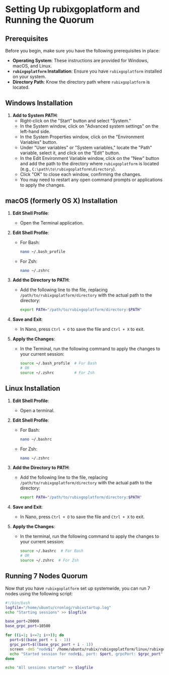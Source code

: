 # Setting Up rubixgoplatform and Running the Quorum

## Prerequisites

Before you begin, make sure you have the following prerequisites in place:

- **Operating System**: These instructions are provided for Windows, macOS, and Linux.
- **`rubixgoplatform` Installation**: Ensure you have `rubixgoplatform` installed on your system.
- **Directory Path**: Know the directory path where `rubixgoplatform` is located.

## Windows Installation

1. **Add to System PATH**:
   - Right-click on the "Start" button and select "System."
   - In the System window, click on "Advanced system settings" on the left-hand side.
   - In the System Properties window, click on the "Environment Variables" button.
   - Under "User variables" or "System variables," locate the "Path" variable, select it, and click on the "Edit" button.
   - In the Edit Environment Variable window, click on the "New" button and add the path to the directory where `rubixgoplatform` is located (e.g., `C:\path\to\rubixgoplatform\directory`).
   - Click "OK" to close each window, confirming the changes.
   - You may need to restart any open command prompts or applications to apply the changes.

## macOS (formerly OS X) Installation

1. **Edit Shell Profile**:
   - Open the Terminal application.

2. **Edit Shell Profile**:
   - For Bash:
     ```bash
     nano ~/.bash_profile
     ```
   - For Zsh:
     ```bash
     nano ~/.zshrc
     ```

3. **Add the Directory to PATH**:
   - Add the following line to the file, replacing `/path/to/rubixgoplatform/directory` with the actual path to the directory:
     ```bash
     export PATH="/path/to/rubixgoplatform/directory:$PATH"
     ```

4. **Save and Exit**:
   - In Nano, press `Ctrl + O` to save the file and `Ctrl + X` to exit.

5. **Apply the Changes**:
   - In the Terminal, run the following command to apply the changes to your current session:
     ```bash
     source ~/.bash_profile  # For Bash
     # OR
     source ~/.zshrc         # For Zsh
     ```

## Linux Installation

1. **Edit Shell Profile**:
   - Open a terminal.

2. **Edit Shell Profile**:
   - For Bash:
     ```bash
     nano ~/.bashrc
     ```
   - For Zsh:
     ```bash
     nano ~/.zshrc
     ```

3. **Add the Directory to PATH**:
   - Add the following line to the file, replacing `/path/to/rubixgoplatform/directory` with the actual path to the directory:
     ```bash
     export PATH="/path/to/rubixgoplatform/directory:$PATH"
     ```

4. **Save and Exit**:
   - In Nano, press `Ctrl + O` to save the file and `Ctrl + X` to exit.

5. **Apply the Changes**:
   - In the terminal, run the following command to apply the changes to your current session:
     ```bash
     source ~/.bashrc  # For Bash
     # OR
     source ~/.zshrc  # For Zsh
     ```

## Running 7 Nodes Quorum

Now that you have `rubixgoplatform` set up systemwide, you can run 7 nodes using the following script:

```bash
#!/bin/bash
logfile="/home/ubuntu/cronlog/rubixstartup.log"
echo "Starting sessions" >> $logfile

base_port=20000
base_grpc_port=10500

for ((i=1; i<=7; i++)); do
  port=$((base_port + i - 1))
  grpc_port=$((base_grpc_port + i - 1))
  screen -dmS "node$i" /home/ubuntu/rubix/rubixgoplatform/linux/rubixgoplatform run -p "node$i" -n "$i" -s -port "$port" -testNet -grpcPort "$grpc_port"
  echo "Started session for node$i, port: $port, grpcPort: $grpc_port" >> $logfile
done

echo "All sessions started" >> $logfile
